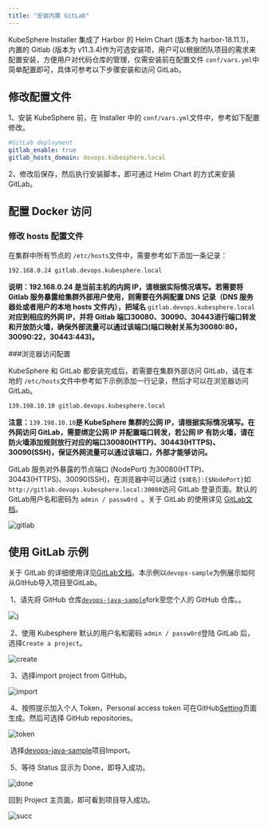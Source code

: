 ```yaml
---
title: "安装内置 GitLab" 
---
```


KubeSphere Installer 集成了 Harbor 的 Helm Chart (版本为 harbor-18.11.1)，内置的 Gitlab (版本为 v11.3.4)作为可选安装项，用户可以根据团队项目的需求来配置安装，方便用户对代码仓库的管理，仅需安装前在配置文件 `conf/vars.yml`中简单配置即可，具体可参考以下步骤安装和访问 GitLab。

## 修改配置文件

1、安装 KubeSphere 前，在 Installer 中的 `conf/vars.yml`文件中，参考如下配置修改。

```conf/vars.yml
#GitLab deployment
gitlab_enable: true
gitlab_hosts_domain: devops.kubesphere.local
```

2、修改后保存，然后执行安装脚本，即可通过 Helm Chart 的方式来安装 GitLab。

## 配置 Docker 访问

### 修改 hosts 配置文件

在集群中所有节点的 `/etc/hosts`文件中，需要参考如下添加一条记录：

```bash
192.168.0.24 gitlab.devops.kubesphere.local
```

**说明：192.168.0.24 是当前主机的内网 IP，请根据实际情况填写。若需要将 Gitlab 服务暴露给集群外部用户使用，则需要在外网配置 DNS 记录（DNS 服务器处或者用户的本地 hosts 文件内），把域名** `gitlab.devops.kubesphere.local`**对应到相应的外网 IP，并将 Gitlab 端口30080、30090、30443进行端口转发和开放防火墙，确保外部流量可以通过该端口(端口映射关系为30080:80，30090:22，30443:443)。**

###浏览器访问配置

KubeSphere 和 GitLab 都安装完成后，若需要在集群外部访问 GitLab，请在本地的 `/etc/hosts`文件中参考如下示例添加一行记录，然后才可以在浏览器访问GitLab。

```bash
139.198.10.10 gitlab.devops.kubesphere.local
```

**注意：**`139.198.10.10`**是 KubeSphere 集群的公网 IP，请根据实际情况填写。在外网访问 GitLab，需要绑定公网 IP 并配置端口转发，若公网 IP 有防火墙，请在防火墙添加规则放行对应的端口30080(HTTP)、30443(HTTPS)、30090(SSH)，保证外网流量可以通过该端口，外部才能够访问。**

GitLab 服务对外暴露的节点端口 (NodePort) 为30080(HTTP)、30443(HTTPS)、30090(SSH)，在浏览器中可以通过 `{$域名}:{$NodePort}`如 `http://gitlab.devops.kubesphere.local:30080`访问 GitLab 登录页面。默认的GitLab用户名和密码为 `admin / passw0rd `。关于 GitLab 的使用详见 [GitLab文档](<https://docs.gitlab.com/ee/README.html>)。

![gitlab](https://kubesphere-docs.pek3b.qingstor.com/png/gitlab-gitlab.png)

## 使用 GitLab 示例

关于 GitLab 的详细使用详见[GitLab文档](<https://docs.gitlab.com/ee/README.html>)。本示例以`devops-sample`为例展示如何从GitHub导入项目至GitLab。

​	1、请先将 GitHub 仓库[`devops-java-sample`](<https://github.com/kubesphere/devops-java-sample>)fork至您个人的 GitHub 仓库。。

![](https://pek3b.qingstor.com/kubesphere-docs/png/fork-repo.png))



​	2、使用 Kubesphere 默认的用户名和密码 `admin / passw0rd`登陆 GitLab 后，选择`Create a project`。

![create](https://kubesphere-docs.pek3b.qingstor.com/png/gitlab-create.png)

​	3、选择import project from GitHub。

![import](https://kubesphere-docs.pek3b.qingstor.com/png/gitlab-import.png)

​	4、按照提示加入个人 Token，Personal access token 可在GitHub[Setting](<https://github.com/settings/tokens/new>)页面生成。然后可选择 GitHub repositories。

![token](https://kubesphere-docs.pek3b.qingstor.com/png/gitlab-token.png)

​	选择[devops-java-sample](https://github.com/kubesphere/devops-java-sample)项目Import。

​	5、等待 Status 显示为 Done，即导入成功。

![done](https://kubesphere-docs.pek3b.qingstor.com/png/gitlab-done.png)

回到 Project 主页面，即可看到项目导入成功。

![succ](https://kubesphere-docs.pek3b.qingstor.com/png/gitlab-succ.png)